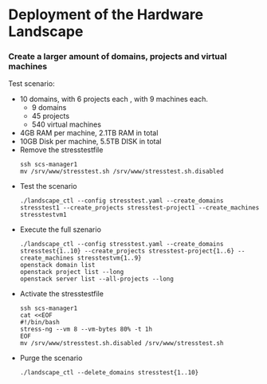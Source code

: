 # Deployment of the Hardware Landscape

### Create a larger amount of domains, projects and virtual machines

Test scenario:
  * 10 domains, with 6 projects each , with 9 machines each.
    * 9 domains
    * 45 projects
    * 540 virtual machines
  * 4GB RAM per machine, 2.1TB RAM in total
  * 10GB Disk per machine, 5.5TB DISK in total
* Remove the stresstestfile
  ```
  ssh scs-manager1
  mv /srv/www/stresstest.sh /srv/www/stresstest.sh.disabled
  ```
* Test the scenario
  ```
  ./landscape_ctl --config stresstest.yaml --create_domains stresstest1 --create_projects stresstest-project1 --create_machines stresstestvm1
  ```
* Execute the full szenario
  ```
  ./landscape_ctl --config stresstest.yaml --create_domains stresstest{1..10} --create_projects stresstest-project{1..6} --create_machines stresstestvm{1..9}
  openstack domain list
  openstack project list --long
  openstack server list --all-projects --long
  ```
* Activate the stresstestfile
  ```
  ssh scs-manager1
  cat <<EOF
  #!/bin/bash
  stress-ng --vm 8 --vm-bytes 80% -t 1h
  EOF
  mv /srv/www/stresstest.sh.disabled /srv/www/stresstest.sh
  ```
* Purge the scenario
  ```
  ./landscape_ctl --delete_domains stresstest{1..10}
  ```

